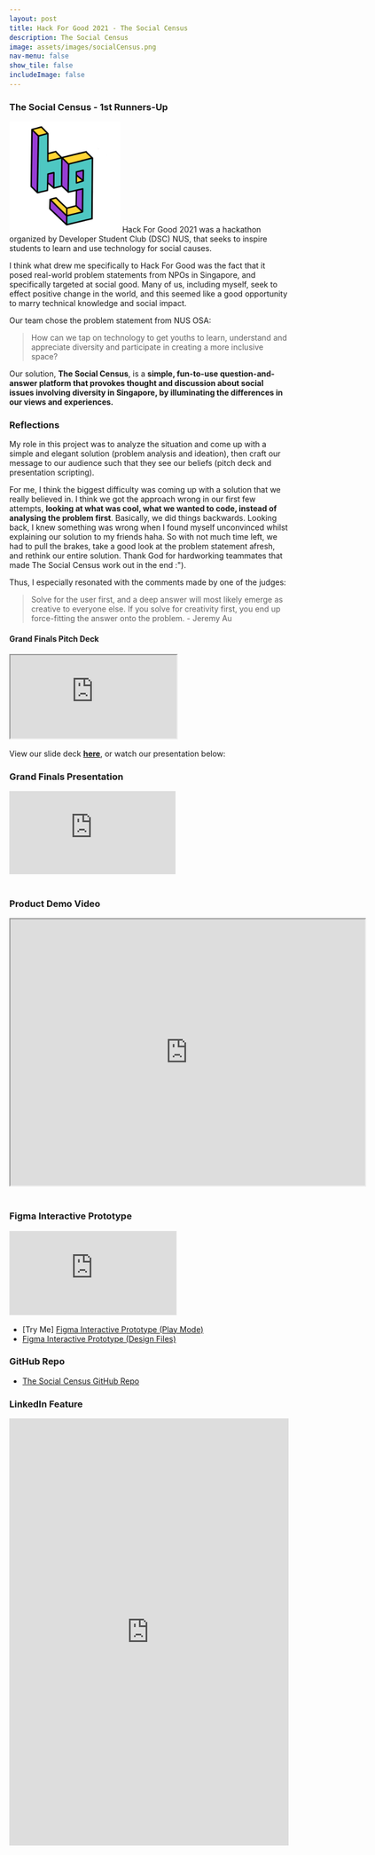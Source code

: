 ```yaml
---
layout: post
title: Hack For Good 2021 - The Social Census
description: The Social Census
image: assets/images/socialCensus.png
nav-menu: false
show_tile: false
includeImage: false
---
```


### The Social Census - 1st Runners-Up

<p><span class="image left"><img src="assets/images/hglogo.png" alt="HackForGood Logo" style="width:200px"/> </span>Hack For Good 2021 was a hackathon organized by Developer Student Club (DSC) NUS, that seeks to inspire students to learn and use technology for social causes. </p>

I think what drew me specifically to Hack For Good was the fact that it posed real-world problem statements from NPOs in Singapore, and specifically targeted at social good. 
Many of us, including myself, seek to effect positive change in the world, and this seemed like a good opportunity to marry technical knowledge and social impact.

Our team chose the problem statement from NUS OSA: 
<blockquote>How can we tap on technology to get youths to learn, understand and appreciate diversity and participate in creating a more inclusive space?</blockquote>

Our solution, **The Social Census**, is a **simple, fun-to-use question-and-answer platform that provokes thought and discussion about social issues involving diversity in Singapore, by illuminating the differences in our views and experiences.** 

### Reflections
My role in this project was to analyze the situation and come up with a simple and elegant solution (problem analysis and ideation), then craft our message to our audience such that they see our beliefs (pitch deck and presentation scripting). 

For me, I think the biggest difficulty was coming up with a solution that we really believed in. I think we got the approach wrong in our first few attempts, **looking at what was cool, what we wanted to code, instead of analysing the problem first**. Basically, we did things backwards. Looking back, I knew something was wrong when I found myself unconvinced whilst explaining our solution to my friends haha. So with not much time left, we had to pull the brakes, take a good look at the problem statement afresh, and rethink our entire solution. Thank God for hardworking teammates that made The Social Census work out in the end :\"). 

Thus, I especially resonated with the comments made by one of the judges: 
<blockquote>Solve for the user first, and a deep answer will most likely emerge as creative to everyone else. If you solve for creativity first, you end up force-fitting the answer onto the problem. - Jeremy Au</blockquote>

#### Grand Finals Pitch Deck 
<div class="responsive-google-slides">
  <iframe src="https://drive.google.com/file/d/1mWTRA-4mJjHxFarsNMXfixeAHz3YUjVs/preview"></iframe>
</div>

View our slide deck [**here**](https://drive.google.com/file/d/1mWTRA-4mJjHxFarsNMXfixeAHz3YUjVs/view?usp=sharing), or watch our presentation below:

### Grand Finals Presentation  
<div class="responsive-google-slides">
    <iframe src="https://www.youtube.com/embed/YslBGf1aof4?start=3311" title="YouTube video player" frameborder="0" allow="accelerometer; autoplay; clipboard-write; encrypted-media; gyroscope; picture-in-picture" allowfullscreen></iframe>
</div>
<br />

### Product Demo Video
<div class="responsive-google-slides">
    <iframe src="https://drive.google.com/file/d/1uCx56zD5NPZ8gasnK5m5k0n4tPFhtyGH/preview" width="640" height="480"></iframe>
</div>
<br />

### Figma Interactive Prototype
<div class="responsive-google-slides">
    <iframe style="border: 1px solid rgba(0, 0, 0, 0.1);" src="https://www.figma.com/embed?embed_host=share&url=https%3A%2F%2Fwww.figma.com%2Fproto%2FGAljyGCH8K8ykz724GT8OG%2FThe-social-census%3Fnode-id%3D1%253A77%26scaling%3Dscale-down" allowfullscreen></iframe>
</div>

- [Try Me] [Figma Interactive Prototype (Play Mode)](https://www.figma.com/proto/GAljyGCH8K8ykz724GT8OG/The-social-census?node-id=1%3A77&scaling=scale-down)
- [Figma Interactive Prototype (Design Files)](https://www.figma.com/file/GAljyGCH8K8ykz724GT8OG/The-social-census?node-id=0%3A1)


### GitHub Repo
- [The Social Census GitHub Repo](https://github.com/wenhaogoh/hack4good2021)

### LinkedIn Feature
<iframe src="https://www.linkedin.com/embed/feed/update/urn:li:share:6785409948462542848" height="770px" width="100%" frameborder="0" allowfullscreen="" title="Embedded post"></iframe>